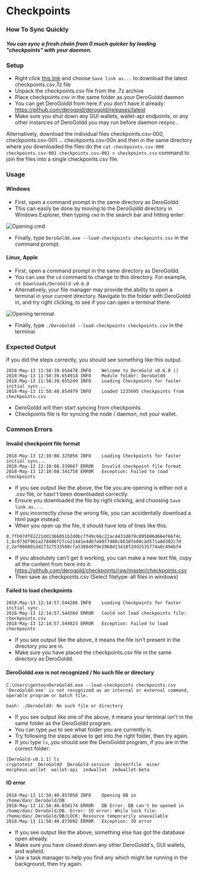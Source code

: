 # Checkpoints
### How To Sync Quickly
##### You can sync a fresh chain from 0 much quicker by loading "checkpoints" with your daemon.

### Setup

- Right click [this link](https://github.com/derogold/checkpoints/raw/master/checkpoints.csv.7z) and choose `Save link as...` to download the latest checkpoints.csv.7z file
- Unpack the checkpoints.csv file from the .7z archive
- Place checkpoints.csv in the same folder as your DeroGoldd daemon
- You can get DeroGoldd from here if you don't have it already: https://github.com/derogold/derogold/releases/latest
- Make sure you shut down any GUI wallets, wallet-api endpoints, or any other instances of DeroGoldd you may run before daemon resync..

Alternatively, download the individual files checkpoints.csv-000, checkpoints.csv-001 ... checkpoints.csv-00n and then in the same directory where you downloaded the files do the ```cat checkpoints.csv-000 checkpoints.csv-001 checkpoints.csv-002 > checkpoints.csv``` command to join the files into a single checkpoints.csv file.

### Usage

#### Windows

- First, open a command prompt in the same directory as DeroGoldd.
- This can easily be done by moving to the DeroGoldd directory in Windows Explorer, then typing `cmd` in the search bar and hitting enter:

![Opening cmd](https://i.imgur.com/QoNwYtB.png)
- Finally, type `DeroGoldd.exe --load-checkpoints checkpoints.csv` in the command prompt.

#### Linux, Apple

- First, open a command prompt in the same directory as DeroGoldd.
- You can use the `cd` command to change to this directory. For example, `cd Downloads/DeroGold-v0.6.0`
- Alternatively, your file manager may provide the ability to open a terminal in your current directory. Navigate to the folder with DeroGoldd in, and try right clicking, to see if you can open a terminal there:

![Opening terminal](https://i.imgur.com/Rd5TmQc.png)

- Finally, type `./DeroGoldd --load-checkpoints checkpoints.csv` in the terminal.

### Expected Output

If you did the steps correctly, you should see something like this output.

```
2018-May-13 11:58:39.654478 INFO    Welcome to DeroGold v0.6.0 ()
2018-May-13 11:58:39.654914 INFO    Module folder: DeroGoldd
2018-May-13 11:58:39.655249 INFO    Loading Checkpoints for faster initial sync...
2018-May-13 11:58:40.854979 INFO    Loaded 1235695 checkpoints from checkpoints.csv
```

- DeroGoldd will then start syncing from checkpoints.
- Checkpoints file is for syncing the node / daemon, not your wallet.

### Common Errors

#### Invalid checkpoint file format

```
2018-May-13 12:10:08.325056 INFO    Loading Checkpoints for faster initial sync...
2018-May-13 12:10:08.339667 ERROR   Invalid checkpoint file format
2018-May-13 12:10:08.341758 ERROR   Exception: Failed to load checkpoints
```

- If you see output like the above, the file you are opening is either not a .csv file, or hasn't been downloaded correctly.
- Ensure you downloaded the file by right clicking, and choosing `Save link as...`.
- If you incorrectly chose the wrong file, you can accidentally  download a html page instead.
- When you open up the file, it should have lots of lines like this:

```
0,7fb97df81221dd1366051b2d0bc7f49c66c22ac4431d879c895b06d66ef66f4c
1,8c9738f961a278486f27ce214d1e4d67e08f7400c8b38fe00cdd571a8d302c7d
2,2ef060801dd27327533580cfa538849f9e1968d13418f2dd2535774a8c494bf4
```

- If you absolutely can't get it working, you can make a new text file, copy all the content from here into it: https://github.com/derogold/checkpoints/raw/master/checkpoints.csv
- Then save as checkpoints.csv (Select filetype: all files in windows)

#### Failed to load checkpoints

```
2018-May-13 12:14:57.544286 INFO    Loading Checkpoints for faster initial sync...
2018-May-13 12:14:57.544569 ERROR   Could not load checkpoints file: checkpoints.csv
2018-May-13 12:14:57.544823 ERROR   Exception: Failed to load checkpoints
```

- If you see output like the above, it means the file isn't present in the directory you are in.
- Make sure you have placed the checkpoints.csv file in the same directory as DeroGoldd.

#### DeroGoldd.exe is not recognized / No such file or directory

```
C:\Users\gentoo>DeroGoldd.exe --load-checkpoints checkpoints.csv
'DeroGoldd.exe' is not recognized as an internal or external command,
operable program or batch file.
```

`bash: ./DeroGoldd: No such file or directory`

- If you see output like one of the above, it means your terminal isn't in the same folder as the DeroGoldd program.
- You can type `pwd` to see what folder you are currently in.
- Try following the steps above to get into the right folder, then try again.
- If you type `ls`, you should see the DeroGoldd program, if you are in the correct folder:

```
[DeroGold-v0.1.1] ls
cryptotest  DeroGoldd  DeroGold-service  Dockerfile  miner  morpheus.wallet  wallet-api  zedwallet  zedwallet-beta
```

#### IO error

```
2018-May-13 11:58:40.857058 INFO    Opening DB in /home/dan/.DeroGold/DB
2018-May-13 11:58:40.858174 ERROR   DB Error. DB can't be opened in /home/dan/.DeroGold/DB. Error: IO error: While lock file: /home/dan/.DeroGold/DB/LOCK: Resource temporarily unavailable
2018-May-13 11:58:40.873692 ERROR   Exception: IO error
```

- If you see output like the above, something else has got the database open already.
- Make sure you have closed down any other DeroGoldd's, GUI wallets, and walletd.
- Use a task manager to help you find any which might be running in the background, then try again.
